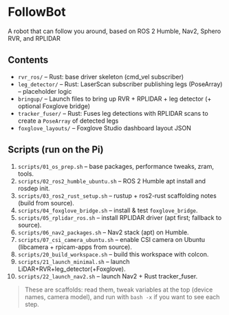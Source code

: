 # FollowBot
A robot that can follow you around, based on ROS 2 Humble, Nav2, Sphero RVR, and RPLIDAR

## Contents
- `rvr_ros/`        – Rust: base driver skeleton (cmd_vel subscriber)
- `leg_detector/`   – Rust: LaserScan subscriber publishing legs (PoseArray) – placeholder logic
- `bringup/`        – Launch files to bring up RVR + RPLIDAR + leg detector (+ optional Foxglove bridge)
- `tracker_fuser/`  – Rust: Fuses leg detections with RPLIDAR scans to create a `PoseArray` of detected legs
- `foxglove_layouts/` – Foxglove Studio dashboard layout JSON

## Scripts (run on the Pi)
1. `scripts/01_os_prep.sh` – base packages, performance tweaks, zram, tools.
2. `scripts/02_ros2_humble_ubuntu.sh` – ROS 2 Humble apt install and rosdep init.
3. `scripts/03_ros2_rust_setup.sh` – rustup + ros2-rust scaffolding notes (build from source).
4. `scripts/04_foxglove_bridge.sh` – install & test `foxglove_bridge`.
5. `scripts/05_rplidar_ros.sh` – install RPLIDAR driver (apt first; fallback to source).
6. `scripts/06_nav2_packages.sh` – Nav2 stack (apt) on Humble.
7. `scripts/07_csi_camera_ubuntu.sh` – enable CSI camera on Ubuntu (libcamera + rpicam-apps from source).
8. `scripts/20_build_workspace.sh` – build this workspace with colcon.
9. `scripts/21_launch_minimal.sh` – launch LiDAR+RVR+leg_detector(+Foxglove).
10. `scripts/22_launch_nav2.sh` – launch Nav2 + Rust tracker_fuser.

> These are scaffolds: read them, tweak variables at the top (device names, camera model),
> and run with `bash -x` if you want to see each step.
